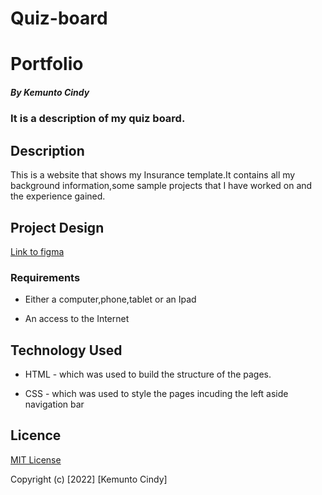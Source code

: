 # Quiz-board
# Portfolio

##### By Kemunto Cindy
### It is a description of my quiz board.


## Description
<p>This is  a website that shows my Insurance template.It contains all my background information,some sample projects that I have worked on and the experience gained.</p>

## Project Design
[Link to figma](https://www.figma.com/file/M0H5TrtCF0mJmVRq4SqFXn/Untitled?node-id=21%3A156)

### Requirements

* Either a computer,phone,tablet or an Ipad

* An access to the Internet

## Technology Used
* HTML - which was used to build the structure of the pages.

* CSS - which was used to style the pages incuding the left aside navigation bar


## Licence

[MIT License](https://github.com/C-kemunto/Quiz-board/blob/master/LICENSE)

Copyright (c) [2022] [Kemunto Cindy]



